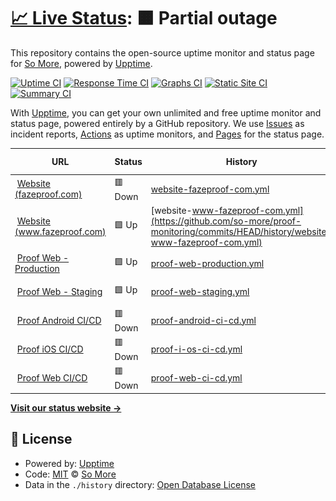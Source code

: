 # [📈 Live Status](https://status.fazeproof.com): <!--live status--> **🟧 Partial outage**

This repository contains the open-source uptime monitor and status page for [So More](https://status.fazeproof.com), powered by [Upptime](https://github.com/upptime/upptime).

[![Uptime CI](https://github.com/so-more/proof-monitoring/workflows/Uptime%20CI/badge.svg)](https://github.com/so-more/proof-monitoring/actions?query=workflow%3A%22Uptime+CI%22)
[![Response Time CI](https://github.com/so-more/proof-monitoring/workflows/Response%20Time%20CI/badge.svg)](https://github.com/so-more/proof-monitoring/actions?query=workflow%3A%22Response+Time+CI%22)
[![Graphs CI](https://github.com/so-more/proof-monitoring/workflows/Graphs%20CI/badge.svg)](https://github.com/so-more/proof-monitoring/actions?query=workflow%3A%22Graphs+CI%22)
[![Static Site CI](https://github.com/so-more/proof-monitoring/workflows/Static%20Site%20CI/badge.svg)](https://github.com/so-more/proof-monitoring/actions?query=workflow%3A%22Static+Site+CI%22)
[![Summary CI](https://github.com/so-more/proof-monitoring/workflows/Summary%20CI/badge.svg)](https://github.com/so-more/proof-monitoring/actions?query=workflow%3A%22Summary+CI%22)

With [Upptime](https://upptime.js.org), you can get your own unlimited and free uptime monitor and status page, powered entirely by a GitHub repository. We use [Issues](https://github.com/so-more/proof-monitoring/issues) as incident reports, [Actions](https://github.com/so-more/proof-monitoring/actions) as uptime monitors, and [Pages](https://status.fazeproof.com) for the status page.

<!--start: status pages-->
<!-- This summary is generated by Upptime (https://github.com/upptime/upptime) -->
<!-- Do not edit this manually, your changes will be overwritten -->
<!-- prettier-ignore -->
| URL | Status | History | Response Time | Uptime |
| --- | ------ | ------- | ------------- | ------ |
| <img alt="" src="https://icons.duckduckgo.com/ip3/fazeproof.com.ico" height="13"> [Website (fazeproof.com)](https://fazeproof.com) | 🟥 Down | [website-fazeproof-com.yml](https://github.com/so-more/proof-monitoring/commits/HEAD/history/website-fazeproof-com.yml) | <details><summary><img alt="Response time graph" src="./graphs/website-fazeproof-com/response-time-week.png" height="20"> 0ms</summary><br><a href="https://so-more.github.io/proof-monitoring/history/website-fazeproof-com"><img alt="Response time 0" src="https://img.shields.io/endpoint?url=https%3A%2F%2Fraw.githubusercontent.com%2Fso-more%2Fproof-monitoring%2FHEAD%2Fapi%2Fwebsite-fazeproof-com%2Fresponse-time.json"></a><br><a href="https://so-more.github.io/proof-monitoring/history/website-fazeproof-com"><img alt="24-hour response time 0" src="https://img.shields.io/endpoint?url=https%3A%2F%2Fraw.githubusercontent.com%2Fso-more%2Fproof-monitoring%2FHEAD%2Fapi%2Fwebsite-fazeproof-com%2Fresponse-time-day.json"></a><br><a href="https://so-more.github.io/proof-monitoring/history/website-fazeproof-com"><img alt="7-day response time 0" src="https://img.shields.io/endpoint?url=https%3A%2F%2Fraw.githubusercontent.com%2Fso-more%2Fproof-monitoring%2FHEAD%2Fapi%2Fwebsite-fazeproof-com%2Fresponse-time-week.json"></a><br><a href="https://so-more.github.io/proof-monitoring/history/website-fazeproof-com"><img alt="30-day response time 0" src="https://img.shields.io/endpoint?url=https%3A%2F%2Fraw.githubusercontent.com%2Fso-more%2Fproof-monitoring%2FHEAD%2Fapi%2Fwebsite-fazeproof-com%2Fresponse-time-month.json"></a><br><a href="https://so-more.github.io/proof-monitoring/history/website-fazeproof-com"><img alt="1-year response time 0" src="https://img.shields.io/endpoint?url=https%3A%2F%2Fraw.githubusercontent.com%2Fso-more%2Fproof-monitoring%2FHEAD%2Fapi%2Fwebsite-fazeproof-com%2Fresponse-time-year.json"></a></details> | <details><summary><a href="https://so-more.github.io/proof-monitoring/history/website-fazeproof-com">1.76%</a></summary><a href="https://so-more.github.io/proof-monitoring/history/website-fazeproof-com"><img alt="All-time uptime 1.76%" src="https://img.shields.io/endpoint?url=https%3A%2F%2Fraw.githubusercontent.com%2Fso-more%2Fproof-monitoring%2FHEAD%2Fapi%2Fwebsite-fazeproof-com%2Fuptime.json"></a><br><a href="https://so-more.github.io/proof-monitoring/history/website-fazeproof-com"><img alt="24-hour uptime 1.76%" src="https://img.shields.io/endpoint?url=https%3A%2F%2Fraw.githubusercontent.com%2Fso-more%2Fproof-monitoring%2FHEAD%2Fapi%2Fwebsite-fazeproof-com%2Fuptime-day.json"></a><br><a href="https://so-more.github.io/proof-monitoring/history/website-fazeproof-com"><img alt="7-day uptime 1.76%" src="https://img.shields.io/endpoint?url=https%3A%2F%2Fraw.githubusercontent.com%2Fso-more%2Fproof-monitoring%2FHEAD%2Fapi%2Fwebsite-fazeproof-com%2Fuptime-week.json"></a><br><a href="https://so-more.github.io/proof-monitoring/history/website-fazeproof-com"><img alt="30-day uptime 1.76%" src="https://img.shields.io/endpoint?url=https%3A%2F%2Fraw.githubusercontent.com%2Fso-more%2Fproof-monitoring%2FHEAD%2Fapi%2Fwebsite-fazeproof-com%2Fuptime-month.json"></a><br><a href="https://so-more.github.io/proof-monitoring/history/website-fazeproof-com"><img alt="1-year uptime 1.76%" src="https://img.shields.io/endpoint?url=https%3A%2F%2Fraw.githubusercontent.com%2Fso-more%2Fproof-monitoring%2FHEAD%2Fapi%2Fwebsite-fazeproof-com%2Fuptime-year.json"></a></details>
| <img alt="" src="https://icons.duckduckgo.com/ip3/www.fazeproof.com.ico" height="13"> [Website (www.fazeproof.com)](https://www.fazeproof.com) | 🟩 Up | [website-www-fazeproof-com.yml](https://github.com/so-more/proof-monitoring/commits/HEAD/history/website-www-fazeproof-com.yml) | <details><summary><img alt="Response time graph" src="./graphs/website-www-fazeproof-com/response-time-week.png" height="20"> 299ms</summary><br><a href="https://so-more.github.io/proof-monitoring/history/website-www-fazeproof-com"><img alt="Response time 299" src="https://img.shields.io/endpoint?url=https%3A%2F%2Fraw.githubusercontent.com%2Fso-more%2Fproof-monitoring%2FHEAD%2Fapi%2Fwebsite-www-fazeproof-com%2Fresponse-time.json"></a><br><a href="https://so-more.github.io/proof-monitoring/history/website-www-fazeproof-com"><img alt="24-hour response time 299" src="https://img.shields.io/endpoint?url=https%3A%2F%2Fraw.githubusercontent.com%2Fso-more%2Fproof-monitoring%2FHEAD%2Fapi%2Fwebsite-www-fazeproof-com%2Fresponse-time-day.json"></a><br><a href="https://so-more.github.io/proof-monitoring/history/website-www-fazeproof-com"><img alt="7-day response time 299" src="https://img.shields.io/endpoint?url=https%3A%2F%2Fraw.githubusercontent.com%2Fso-more%2Fproof-monitoring%2FHEAD%2Fapi%2Fwebsite-www-fazeproof-com%2Fresponse-time-week.json"></a><br><a href="https://so-more.github.io/proof-monitoring/history/website-www-fazeproof-com"><img alt="30-day response time 299" src="https://img.shields.io/endpoint?url=https%3A%2F%2Fraw.githubusercontent.com%2Fso-more%2Fproof-monitoring%2FHEAD%2Fapi%2Fwebsite-www-fazeproof-com%2Fresponse-time-month.json"></a><br><a href="https://so-more.github.io/proof-monitoring/history/website-www-fazeproof-com"><img alt="1-year response time 299" src="https://img.shields.io/endpoint?url=https%3A%2F%2Fraw.githubusercontent.com%2Fso-more%2Fproof-monitoring%2FHEAD%2Fapi%2Fwebsite-www-fazeproof-com%2Fresponse-time-year.json"></a></details> | <details><summary><a href="https://so-more.github.io/proof-monitoring/history/website-www-fazeproof-com">100.00%</a></summary><a href="https://so-more.github.io/proof-monitoring/history/website-www-fazeproof-com"><img alt="All-time uptime 100.00%" src="https://img.shields.io/endpoint?url=https%3A%2F%2Fraw.githubusercontent.com%2Fso-more%2Fproof-monitoring%2FHEAD%2Fapi%2Fwebsite-www-fazeproof-com%2Fuptime.json"></a><br><a href="https://so-more.github.io/proof-monitoring/history/website-www-fazeproof-com"><img alt="24-hour uptime 100.00%" src="https://img.shields.io/endpoint?url=https%3A%2F%2Fraw.githubusercontent.com%2Fso-more%2Fproof-monitoring%2FHEAD%2Fapi%2Fwebsite-www-fazeproof-com%2Fuptime-day.json"></a><br><a href="https://so-more.github.io/proof-monitoring/history/website-www-fazeproof-com"><img alt="7-day uptime 100.00%" src="https://img.shields.io/endpoint?url=https%3A%2F%2Fraw.githubusercontent.com%2Fso-more%2Fproof-monitoring%2FHEAD%2Fapi%2Fwebsite-www-fazeproof-com%2Fuptime-week.json"></a><br><a href="https://so-more.github.io/proof-monitoring/history/website-www-fazeproof-com"><img alt="30-day uptime 100.00%" src="https://img.shields.io/endpoint?url=https%3A%2F%2Fraw.githubusercontent.com%2Fso-more%2Fproof-monitoring%2FHEAD%2Fapi%2Fwebsite-www-fazeproof-com%2Fuptime-month.json"></a><br><a href="https://so-more.github.io/proof-monitoring/history/website-www-fazeproof-com"><img alt="1-year uptime 100.00%" src="https://img.shields.io/endpoint?url=https%3A%2F%2Fraw.githubusercontent.com%2Fso-more%2Fproof-monitoring%2FHEAD%2Fapi%2Fwebsite-www-fazeproof-com%2Fuptime-year.json"></a></details>
| <img alt="" src="https://icons.duckduckgo.com/ip3/app.fazeproof.com.ico" height="13"> [Proof Web - Production](https://app.fazeproof.com) | 🟩 Up | [proof-web-production.yml](https://github.com/so-more/proof-monitoring/commits/HEAD/history/proof-web-production.yml) | <details><summary><img alt="Response time graph" src="./graphs/proof-web-production/response-time-week.png" height="20"> 297ms</summary><br><a href="https://so-more.github.io/proof-monitoring/history/proof-web-production"><img alt="Response time 297" src="https://img.shields.io/endpoint?url=https%3A%2F%2Fraw.githubusercontent.com%2Fso-more%2Fproof-monitoring%2FHEAD%2Fapi%2Fproof-web-production%2Fresponse-time.json"></a><br><a href="https://so-more.github.io/proof-monitoring/history/proof-web-production"><img alt="24-hour response time 297" src="https://img.shields.io/endpoint?url=https%3A%2F%2Fraw.githubusercontent.com%2Fso-more%2Fproof-monitoring%2FHEAD%2Fapi%2Fproof-web-production%2Fresponse-time-day.json"></a><br><a href="https://so-more.github.io/proof-monitoring/history/proof-web-production"><img alt="7-day response time 297" src="https://img.shields.io/endpoint?url=https%3A%2F%2Fraw.githubusercontent.com%2Fso-more%2Fproof-monitoring%2FHEAD%2Fapi%2Fproof-web-production%2Fresponse-time-week.json"></a><br><a href="https://so-more.github.io/proof-monitoring/history/proof-web-production"><img alt="30-day response time 297" src="https://img.shields.io/endpoint?url=https%3A%2F%2Fraw.githubusercontent.com%2Fso-more%2Fproof-monitoring%2FHEAD%2Fapi%2Fproof-web-production%2Fresponse-time-month.json"></a><br><a href="https://so-more.github.io/proof-monitoring/history/proof-web-production"><img alt="1-year response time 297" src="https://img.shields.io/endpoint?url=https%3A%2F%2Fraw.githubusercontent.com%2Fso-more%2Fproof-monitoring%2FHEAD%2Fapi%2Fproof-web-production%2Fresponse-time-year.json"></a></details> | <details><summary><a href="https://so-more.github.io/proof-monitoring/history/proof-web-production">100.00%</a></summary><a href="https://so-more.github.io/proof-monitoring/history/proof-web-production"><img alt="All-time uptime 100.00%" src="https://img.shields.io/endpoint?url=https%3A%2F%2Fraw.githubusercontent.com%2Fso-more%2Fproof-monitoring%2FHEAD%2Fapi%2Fproof-web-production%2Fuptime.json"></a><br><a href="https://so-more.github.io/proof-monitoring/history/proof-web-production"><img alt="24-hour uptime 100.00%" src="https://img.shields.io/endpoint?url=https%3A%2F%2Fraw.githubusercontent.com%2Fso-more%2Fproof-monitoring%2FHEAD%2Fapi%2Fproof-web-production%2Fuptime-day.json"></a><br><a href="https://so-more.github.io/proof-monitoring/history/proof-web-production"><img alt="7-day uptime 100.00%" src="https://img.shields.io/endpoint?url=https%3A%2F%2Fraw.githubusercontent.com%2Fso-more%2Fproof-monitoring%2FHEAD%2Fapi%2Fproof-web-production%2Fuptime-week.json"></a><br><a href="https://so-more.github.io/proof-monitoring/history/proof-web-production"><img alt="30-day uptime 100.00%" src="https://img.shields.io/endpoint?url=https%3A%2F%2Fraw.githubusercontent.com%2Fso-more%2Fproof-monitoring%2FHEAD%2Fapi%2Fproof-web-production%2Fuptime-month.json"></a><br><a href="https://so-more.github.io/proof-monitoring/history/proof-web-production"><img alt="1-year uptime 100.00%" src="https://img.shields.io/endpoint?url=https%3A%2F%2Fraw.githubusercontent.com%2Fso-more%2Fproof-monitoring%2FHEAD%2Fapi%2Fproof-web-production%2Fuptime-year.json"></a></details>
| <img alt="" src="https://icons.duckduckgo.com/ip3/test.fazeproof.com.ico" height="13"> [Proof Web - Staging](https://test.fazeproof.com) | 🟩 Up | [proof-web-staging.yml](https://github.com/so-more/proof-monitoring/commits/HEAD/history/proof-web-staging.yml) | <details><summary><img alt="Response time graph" src="./graphs/proof-web-staging/response-time-week.png" height="20"> 149ms</summary><br><a href="https://so-more.github.io/proof-monitoring/history/proof-web-staging"><img alt="Response time 149" src="https://img.shields.io/endpoint?url=https%3A%2F%2Fraw.githubusercontent.com%2Fso-more%2Fproof-monitoring%2FHEAD%2Fapi%2Fproof-web-staging%2Fresponse-time.json"></a><br><a href="https://so-more.github.io/proof-monitoring/history/proof-web-staging"><img alt="24-hour response time 149" src="https://img.shields.io/endpoint?url=https%3A%2F%2Fraw.githubusercontent.com%2Fso-more%2Fproof-monitoring%2FHEAD%2Fapi%2Fproof-web-staging%2Fresponse-time-day.json"></a><br><a href="https://so-more.github.io/proof-monitoring/history/proof-web-staging"><img alt="7-day response time 149" src="https://img.shields.io/endpoint?url=https%3A%2F%2Fraw.githubusercontent.com%2Fso-more%2Fproof-monitoring%2FHEAD%2Fapi%2Fproof-web-staging%2Fresponse-time-week.json"></a><br><a href="https://so-more.github.io/proof-monitoring/history/proof-web-staging"><img alt="30-day response time 149" src="https://img.shields.io/endpoint?url=https%3A%2F%2Fraw.githubusercontent.com%2Fso-more%2Fproof-monitoring%2FHEAD%2Fapi%2Fproof-web-staging%2Fresponse-time-month.json"></a><br><a href="https://so-more.github.io/proof-monitoring/history/proof-web-staging"><img alt="1-year response time 149" src="https://img.shields.io/endpoint?url=https%3A%2F%2Fraw.githubusercontent.com%2Fso-more%2Fproof-monitoring%2FHEAD%2Fapi%2Fproof-web-staging%2Fresponse-time-year.json"></a></details> | <details><summary><a href="https://so-more.github.io/proof-monitoring/history/proof-web-staging">100.00%</a></summary><a href="https://so-more.github.io/proof-monitoring/history/proof-web-staging"><img alt="All-time uptime 100.00%" src="https://img.shields.io/endpoint?url=https%3A%2F%2Fraw.githubusercontent.com%2Fso-more%2Fproof-monitoring%2FHEAD%2Fapi%2Fproof-web-staging%2Fuptime.json"></a><br><a href="https://so-more.github.io/proof-monitoring/history/proof-web-staging"><img alt="24-hour uptime 100.00%" src="https://img.shields.io/endpoint?url=https%3A%2F%2Fraw.githubusercontent.com%2Fso-more%2Fproof-monitoring%2FHEAD%2Fapi%2Fproof-web-staging%2Fuptime-day.json"></a><br><a href="https://so-more.github.io/proof-monitoring/history/proof-web-staging"><img alt="7-day uptime 100.00%" src="https://img.shields.io/endpoint?url=https%3A%2F%2Fraw.githubusercontent.com%2Fso-more%2Fproof-monitoring%2FHEAD%2Fapi%2Fproof-web-staging%2Fuptime-week.json"></a><br><a href="https://so-more.github.io/proof-monitoring/history/proof-web-staging"><img alt="30-day uptime 100.00%" src="https://img.shields.io/endpoint?url=https%3A%2F%2Fraw.githubusercontent.com%2Fso-more%2Fproof-monitoring%2FHEAD%2Fapi%2Fproof-web-staging%2Fuptime-month.json"></a><br><a href="https://so-more.github.io/proof-monitoring/history/proof-web-staging"><img alt="1-year uptime 100.00%" src="https://img.shields.io/endpoint?url=https%3A%2F%2Fraw.githubusercontent.com%2Fso-more%2Fproof-monitoring%2FHEAD%2Fapi%2Fproof-web-staging%2Fuptime-year.json"></a></details>
| <img alt="" src="https://icons.duckduckgo.com/ip3/wcclrbfbgolsffkzxlay.supabase.co.ico" height="13"> [Proof Android CI/CD](https://wcclrbfbgolsffkzxlay.supabase.co/functions/v1/check-workflow-status?workflow=android) | 🟥 Down | [proof-android-ci-cd.yml](https://github.com/so-more/proof-monitoring/commits/HEAD/history/proof-android-ci-cd.yml) | <details><summary><img alt="Response time graph" src="./graphs/proof-android-ci-cd/response-time-week.png" height="20"> 937ms</summary><br><a href="https://so-more.github.io/proof-monitoring/history/proof-android-ci-cd"><img alt="Response time 937" src="https://img.shields.io/endpoint?url=https%3A%2F%2Fraw.githubusercontent.com%2Fso-more%2Fproof-monitoring%2FHEAD%2Fapi%2Fproof-android-ci-cd%2Fresponse-time.json"></a><br><a href="https://so-more.github.io/proof-monitoring/history/proof-android-ci-cd"><img alt="24-hour response time 937" src="https://img.shields.io/endpoint?url=https%3A%2F%2Fraw.githubusercontent.com%2Fso-more%2Fproof-monitoring%2FHEAD%2Fapi%2Fproof-android-ci-cd%2Fresponse-time-day.json"></a><br><a href="https://so-more.github.io/proof-monitoring/history/proof-android-ci-cd"><img alt="7-day response time 937" src="https://img.shields.io/endpoint?url=https%3A%2F%2Fraw.githubusercontent.com%2Fso-more%2Fproof-monitoring%2FHEAD%2Fapi%2Fproof-android-ci-cd%2Fresponse-time-week.json"></a><br><a href="https://so-more.github.io/proof-monitoring/history/proof-android-ci-cd"><img alt="30-day response time 937" src="https://img.shields.io/endpoint?url=https%3A%2F%2Fraw.githubusercontent.com%2Fso-more%2Fproof-monitoring%2FHEAD%2Fapi%2Fproof-android-ci-cd%2Fresponse-time-month.json"></a><br><a href="https://so-more.github.io/proof-monitoring/history/proof-android-ci-cd"><img alt="1-year response time 937" src="https://img.shields.io/endpoint?url=https%3A%2F%2Fraw.githubusercontent.com%2Fso-more%2Fproof-monitoring%2FHEAD%2Fapi%2Fproof-android-ci-cd%2Fresponse-time-year.json"></a></details> | <details><summary><a href="https://so-more.github.io/proof-monitoring/history/proof-android-ci-cd">0.16%</a></summary><a href="https://so-more.github.io/proof-monitoring/history/proof-android-ci-cd"><img alt="All-time uptime 0.16%" src="https://img.shields.io/endpoint?url=https%3A%2F%2Fraw.githubusercontent.com%2Fso-more%2Fproof-monitoring%2FHEAD%2Fapi%2Fproof-android-ci-cd%2Fuptime.json"></a><br><a href="https://so-more.github.io/proof-monitoring/history/proof-android-ci-cd"><img alt="24-hour uptime 0.16%" src="https://img.shields.io/endpoint?url=https%3A%2F%2Fraw.githubusercontent.com%2Fso-more%2Fproof-monitoring%2FHEAD%2Fapi%2Fproof-android-ci-cd%2Fuptime-day.json"></a><br><a href="https://so-more.github.io/proof-monitoring/history/proof-android-ci-cd"><img alt="7-day uptime 0.16%" src="https://img.shields.io/endpoint?url=https%3A%2F%2Fraw.githubusercontent.com%2Fso-more%2Fproof-monitoring%2FHEAD%2Fapi%2Fproof-android-ci-cd%2Fuptime-week.json"></a><br><a href="https://so-more.github.io/proof-monitoring/history/proof-android-ci-cd"><img alt="30-day uptime 0.16%" src="https://img.shields.io/endpoint?url=https%3A%2F%2Fraw.githubusercontent.com%2Fso-more%2Fproof-monitoring%2FHEAD%2Fapi%2Fproof-android-ci-cd%2Fuptime-month.json"></a><br><a href="https://so-more.github.io/proof-monitoring/history/proof-android-ci-cd"><img alt="1-year uptime 0.16%" src="https://img.shields.io/endpoint?url=https%3A%2F%2Fraw.githubusercontent.com%2Fso-more%2Fproof-monitoring%2FHEAD%2Fapi%2Fproof-android-ci-cd%2Fuptime-year.json"></a></details>
| <img alt="" src="https://icons.duckduckgo.com/ip3/wcclrbfbgolsffkzxlay.supabase.co.ico" height="13"> [Proof iOS CI/CD](https://wcclrbfbgolsffkzxlay.supabase.co/functions/v1/check-workflow-status?workflow=ios) | 🟥 Down | [proof-i-os-ci-cd.yml](https://github.com/so-more/proof-monitoring/commits/HEAD/history/proof-i-os-ci-cd.yml) | <details><summary><img alt="Response time graph" src="./graphs/proof-i-os-ci-cd/response-time-week.png" height="20"> 286ms</summary><br><a href="https://so-more.github.io/proof-monitoring/history/proof-i-os-ci-cd"><img alt="Response time 286" src="https://img.shields.io/endpoint?url=https%3A%2F%2Fraw.githubusercontent.com%2Fso-more%2Fproof-monitoring%2FHEAD%2Fapi%2Fproof-i-os-ci-cd%2Fresponse-time.json"></a><br><a href="https://so-more.github.io/proof-monitoring/history/proof-i-os-ci-cd"><img alt="24-hour response time 286" src="https://img.shields.io/endpoint?url=https%3A%2F%2Fraw.githubusercontent.com%2Fso-more%2Fproof-monitoring%2FHEAD%2Fapi%2Fproof-i-os-ci-cd%2Fresponse-time-day.json"></a><br><a href="https://so-more.github.io/proof-monitoring/history/proof-i-os-ci-cd"><img alt="7-day response time 286" src="https://img.shields.io/endpoint?url=https%3A%2F%2Fraw.githubusercontent.com%2Fso-more%2Fproof-monitoring%2FHEAD%2Fapi%2Fproof-i-os-ci-cd%2Fresponse-time-week.json"></a><br><a href="https://so-more.github.io/proof-monitoring/history/proof-i-os-ci-cd"><img alt="30-day response time 286" src="https://img.shields.io/endpoint?url=https%3A%2F%2Fraw.githubusercontent.com%2Fso-more%2Fproof-monitoring%2FHEAD%2Fapi%2Fproof-i-os-ci-cd%2Fresponse-time-month.json"></a><br><a href="https://so-more.github.io/proof-monitoring/history/proof-i-os-ci-cd"><img alt="1-year response time 286" src="https://img.shields.io/endpoint?url=https%3A%2F%2Fraw.githubusercontent.com%2Fso-more%2Fproof-monitoring%2FHEAD%2Fapi%2Fproof-i-os-ci-cd%2Fresponse-time-year.json"></a></details> | <details><summary><a href="https://so-more.github.io/proof-monitoring/history/proof-i-os-ci-cd">0.22%</a></summary><a href="https://so-more.github.io/proof-monitoring/history/proof-i-os-ci-cd"><img alt="All-time uptime 0.22%" src="https://img.shields.io/endpoint?url=https%3A%2F%2Fraw.githubusercontent.com%2Fso-more%2Fproof-monitoring%2FHEAD%2Fapi%2Fproof-i-os-ci-cd%2Fuptime.json"></a><br><a href="https://so-more.github.io/proof-monitoring/history/proof-i-os-ci-cd"><img alt="24-hour uptime 0.22%" src="https://img.shields.io/endpoint?url=https%3A%2F%2Fraw.githubusercontent.com%2Fso-more%2Fproof-monitoring%2FHEAD%2Fapi%2Fproof-i-os-ci-cd%2Fuptime-day.json"></a><br><a href="https://so-more.github.io/proof-monitoring/history/proof-i-os-ci-cd"><img alt="7-day uptime 0.22%" src="https://img.shields.io/endpoint?url=https%3A%2F%2Fraw.githubusercontent.com%2Fso-more%2Fproof-monitoring%2FHEAD%2Fapi%2Fproof-i-os-ci-cd%2Fuptime-week.json"></a><br><a href="https://so-more.github.io/proof-monitoring/history/proof-i-os-ci-cd"><img alt="30-day uptime 0.22%" src="https://img.shields.io/endpoint?url=https%3A%2F%2Fraw.githubusercontent.com%2Fso-more%2Fproof-monitoring%2FHEAD%2Fapi%2Fproof-i-os-ci-cd%2Fuptime-month.json"></a><br><a href="https://so-more.github.io/proof-monitoring/history/proof-i-os-ci-cd"><img alt="1-year uptime 0.22%" src="https://img.shields.io/endpoint?url=https%3A%2F%2Fraw.githubusercontent.com%2Fso-more%2Fproof-monitoring%2FHEAD%2Fapi%2Fproof-i-os-ci-cd%2Fuptime-year.json"></a></details>
| <img alt="" src="https://icons.duckduckgo.com/ip3/wcclrbfbgolsffkzxlay.supabase.co.ico" height="13"> [Proof Web CI/CD](https://wcclrbfbgolsffkzxlay.supabase.co/functions/v1/check-workflow-status?workflow=web) | 🟥 Down | [proof-web-ci-cd.yml](https://github.com/so-more/proof-monitoring/commits/HEAD/history/proof-web-ci-cd.yml) | <details><summary><img alt="Response time graph" src="./graphs/proof-web-ci-cd/response-time-week.png" height="20"> 225ms</summary><br><a href="https://so-more.github.io/proof-monitoring/history/proof-web-ci-cd"><img alt="Response time 225" src="https://img.shields.io/endpoint?url=https%3A%2F%2Fraw.githubusercontent.com%2Fso-more%2Fproof-monitoring%2FHEAD%2Fapi%2Fproof-web-ci-cd%2Fresponse-time.json"></a><br><a href="https://so-more.github.io/proof-monitoring/history/proof-web-ci-cd"><img alt="24-hour response time 225" src="https://img.shields.io/endpoint?url=https%3A%2F%2Fraw.githubusercontent.com%2Fso-more%2Fproof-monitoring%2FHEAD%2Fapi%2Fproof-web-ci-cd%2Fresponse-time-day.json"></a><br><a href="https://so-more.github.io/proof-monitoring/history/proof-web-ci-cd"><img alt="7-day response time 225" src="https://img.shields.io/endpoint?url=https%3A%2F%2Fraw.githubusercontent.com%2Fso-more%2Fproof-monitoring%2FHEAD%2Fapi%2Fproof-web-ci-cd%2Fresponse-time-week.json"></a><br><a href="https://so-more.github.io/proof-monitoring/history/proof-web-ci-cd"><img alt="30-day response time 225" src="https://img.shields.io/endpoint?url=https%3A%2F%2Fraw.githubusercontent.com%2Fso-more%2Fproof-monitoring%2FHEAD%2Fapi%2Fproof-web-ci-cd%2Fresponse-time-month.json"></a><br><a href="https://so-more.github.io/proof-monitoring/history/proof-web-ci-cd"><img alt="1-year response time 225" src="https://img.shields.io/endpoint?url=https%3A%2F%2Fraw.githubusercontent.com%2Fso-more%2Fproof-monitoring%2FHEAD%2Fapi%2Fproof-web-ci-cd%2Fresponse-time-year.json"></a></details> | <details><summary><a href="https://so-more.github.io/proof-monitoring/history/proof-web-ci-cd">0.16%</a></summary><a href="https://so-more.github.io/proof-monitoring/history/proof-web-ci-cd"><img alt="All-time uptime 0.16%" src="https://img.shields.io/endpoint?url=https%3A%2F%2Fraw.githubusercontent.com%2Fso-more%2Fproof-monitoring%2FHEAD%2Fapi%2Fproof-web-ci-cd%2Fuptime.json"></a><br><a href="https://so-more.github.io/proof-monitoring/history/proof-web-ci-cd"><img alt="24-hour uptime 0.16%" src="https://img.shields.io/endpoint?url=https%3A%2F%2Fraw.githubusercontent.com%2Fso-more%2Fproof-monitoring%2FHEAD%2Fapi%2Fproof-web-ci-cd%2Fuptime-day.json"></a><br><a href="https://so-more.github.io/proof-monitoring/history/proof-web-ci-cd"><img alt="7-day uptime 0.16%" src="https://img.shields.io/endpoint?url=https%3A%2F%2Fraw.githubusercontent.com%2Fso-more%2Fproof-monitoring%2FHEAD%2Fapi%2Fproof-web-ci-cd%2Fuptime-week.json"></a><br><a href="https://so-more.github.io/proof-monitoring/history/proof-web-ci-cd"><img alt="30-day uptime 0.16%" src="https://img.shields.io/endpoint?url=https%3A%2F%2Fraw.githubusercontent.com%2Fso-more%2Fproof-monitoring%2FHEAD%2Fapi%2Fproof-web-ci-cd%2Fuptime-month.json"></a><br><a href="https://so-more.github.io/proof-monitoring/history/proof-web-ci-cd"><img alt="1-year uptime 0.16%" src="https://img.shields.io/endpoint?url=https%3A%2F%2Fraw.githubusercontent.com%2Fso-more%2Fproof-monitoring%2FHEAD%2Fapi%2Fproof-web-ci-cd%2Fuptime-year.json"></a></details>

<!--end: status pages-->

[**Visit our status website →**](https://status.fazeproof.com)

## 📄 License

- Powered by: [Upptime](https://github.com/upptime/upptime)
- Code: [MIT](./LICENSE) © [So More](https://status.fazeproof.com)
- Data in the `./history` directory: [Open Database License](https://opendatacommons.org/licenses/odbl/1-0/)
